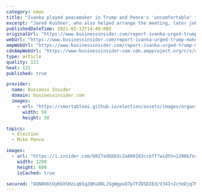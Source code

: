 ```yaml
---
category: news
title: "Ivanka played peacemaker in Trump and Pence's 'uncomfortable' first meeting after Capitol riots, report says"
excerpt: "Jared Kushner, who also helped arrange the meeting, later jokingly compared it to his efforts at brokering peace in the Middle East, the report says."
publishedDateTime: 2021-02-13T14:49:00Z
originalUrl: "https://www.businessinsider.com/report-ivanka-urged-trump-make-up-pence-after-capitol-riot-2021-2"
webUrl: "https://www.businessinsider.com/report-ivanka-urged-trump-make-up-pence-after-capitol-riot-2021-2"
ampWebUrl: "https://www.businessinsider.com/report-ivanka-urged-trump-make-up-pence-after-capitol-riot-2021-2?amp"
cdnAmpWebUrl: "https://www-businessinsider-com.cdn.ampproject.org/c/s/www.businessinsider.com/report-ivanka-urged-trump-make-up-pence-after-capitol-riot-2021-2?amp"
type: article
quality: 121
heat: 121
published: true

provider:
  name: Business Insider
  domain: businessinsider.com
  images:
    - url: "https://smartableai.github.io/election/assets/images/organizations/businessinsider.com-50x50.jpg"
      width: 50
      height: 50

topics:
  - Election
  - Mike Pence

images:
  - url: "https://i.insider.com/6027adbbb3c2a800183ccbff?width=1200&format=jpeg"
    width: 1200
    height: 600
    isCached: true

secured: "DQN8K6tOyKbXSHzLq6Sq2QKuDNLJSgWgpxO7p7FZDSDIEd/V34I+2cYeDjq7MjZGKlo3YSouCae/h5EFqR5MaO293tU+caljIN09Eo4QnI+eLL8K+3SB+P0NrWz5b2DLezHth66G6AHTPj3sEfpsvE+zI62E9jloTny6NEv1N++ijAxttF/Km9RysUD88x02JMkONa5qvat04HjWqKu6v25yqM9mXgRsr9VbKhs1HvELnE0u19SeRStFtDjoPxT1yO8Zpkhiyi17R+FmfCslAEmaXHkNgS2p5cSwjGY4nxBfP/BOwmpt0XlmF1iaNakscbVy5XGpTyp5Q5qyZzg185vGsbxnPT8RE/Lt3s1QrPw=;8U/Z8YcHfKX2tSuX8R3Y+Q=="
---
```


